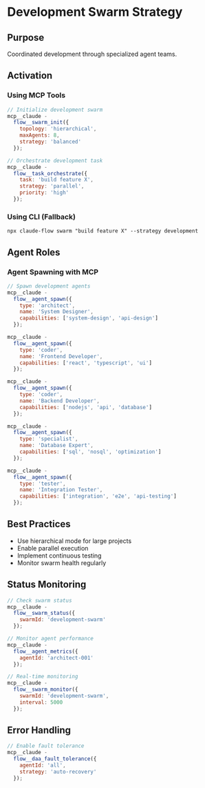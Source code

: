 # Development Swarm Strategy

## Purpose

Coordinated development through specialized agent teams.

## Activation

### Using MCP Tools

```javascript
// Initialize development swarm
mcp__claude -
  flow__swarm_init({
    topology: 'hierarchical',
    maxAgents: 8,
    strategy: 'balanced'
  });

// Orchestrate development task
mcp__claude -
  flow__task_orchestrate({
    task: 'build feature X',
    strategy: 'parallel',
    priority: 'high'
  });
```

### Using CLI (Fallback)

`npx claude-flow swarm "build feature X" --strategy development`

## Agent Roles

### Agent Spawning with MCP

```javascript
// Spawn development agents
mcp__claude -
  flow__agent_spawn({
    type: 'architect',
    name: 'System Designer',
    capabilities: ['system-design', 'api-design']
  });

mcp__claude -
  flow__agent_spawn({
    type: 'coder',
    name: 'Frontend Developer',
    capabilities: ['react', 'typescript', 'ui']
  });

mcp__claude -
  flow__agent_spawn({
    type: 'coder',
    name: 'Backend Developer',
    capabilities: ['nodejs', 'api', 'database']
  });

mcp__claude -
  flow__agent_spawn({
    type: 'specialist',
    name: 'Database Expert',
    capabilities: ['sql', 'nosql', 'optimization']
  });

mcp__claude -
  flow__agent_spawn({
    type: 'tester',
    name: 'Integration Tester',
    capabilities: ['integration', 'e2e', 'api-testing']
  });
```

## Best Practices

- Use hierarchical mode for large projects
- Enable parallel execution
- Implement continuous testing
- Monitor swarm health regularly

## Status Monitoring

```javascript
// Check swarm status
mcp__claude -
  flow__swarm_status({
    swarmId: 'development-swarm'
  });

// Monitor agent performance
mcp__claude -
  flow__agent_metrics({
    agentId: 'architect-001'
  });

// Real-time monitoring
mcp__claude -
  flow__swarm_monitor({
    swarmId: 'development-swarm',
    interval: 5000
  });
```

## Error Handling

```javascript
// Enable fault tolerance
mcp__claude -
  flow__daa_fault_tolerance({
    agentId: 'all',
    strategy: 'auto-recovery'
  });
```
